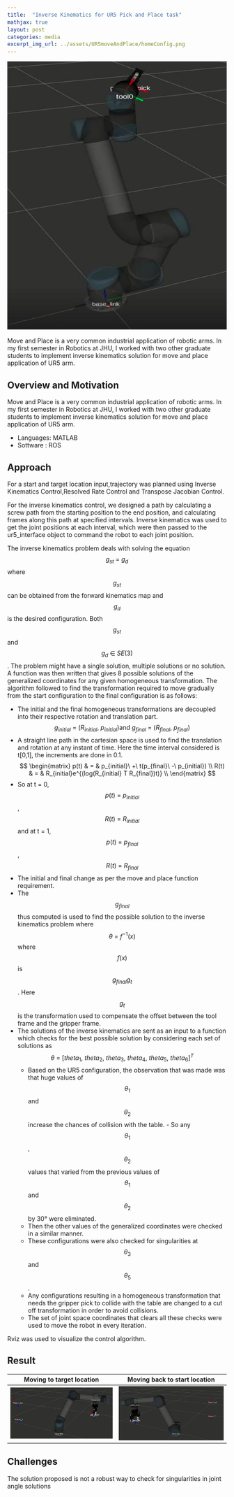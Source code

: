 ```yaml
---
title:  "Inverse Kinematics for UR5 Pick and Place task"
mathjax: true
layout: post
categories: media
excerpt_img_url: ../assets/UR5moveAndPlace/homeConfig.png
---
```


![](/assets/UR5moveAndPlace/homeConfig.png)

Move and Place is a very common industrial application of robotic arms. In my first semester in Robotics at JHU, I worked with two other graduate students to implement inverse kinematics solution for move and place application of UR5 arm. 

<!--more-->

## Overview and Motivation

Move and Place is a very common industrial application of robotic arms. In my first semester in Robotics at JHU, I worked with two other graduate students to implement inverse kinematics solution for move and place application of UR5 arm. 

- Languages: MATLAB
- Sottware : ROS

## Approach

For a start and target location input,trajectory was planned using Inverse Kinematics Control,Resolved Rate Control and Transpose Jacobian Control.

For the inverse kinematics control, we designed a path by calculating a screw path from the starting position to the end position, and calculating frames along this path at specified intervals. Inverse kinematics was used to get the joint positions at each interval, which were then passed to the ur5_interface object to command the robot to each joint position.

The inverse kinematics problem deals with solving the equation $$g_{st}\ =\ g_{d}$$ where $$g_{st}$$ can be obtained from the forward kinematics map and $$g_d$$ is the desired configuration. Both $$g_{st}$$ and $$g_{d}\ \in\ SE(3)$$. The problem might have a single solution, multiple solutions or no solution. A function was then written that gives 8 possible solutions of the generalized coordinates for any given homogeneous transformation. The algorithm followed to find the transformation required to move gradually from the start configuration to the final configuration is as follows:

- The initial and the final homogeneous transformations are decoupled into their respective rotation and translation part.
   $$g_{initial}\ =\ (R_{initial},\ p_{initial}) \text{and}\ g_{final}\ =\ (R_{final},\ p_{final})$$
- A straight line path in the cartesian space is used to find the translation and rotation at any instant of time. Here the time interval considered is t[0,1], the increments are done in 0.1.
$$
\begin{matrix}
p(t) & = & p_{initial}\ +\ t(p_{final}\ -\ p_{initial}) \\
R(t) & = & R_{initial}e^{(log(R_{initial} T R_{final})t)} \\
\end{matrix}
$$
- So at t = 0, $$p(t)\ =\ p_{initial}$$ , $$R(t)\ =\ R_{initial}$$  and at t = 1, $$p(t)\ =\ p_{final}$$ , $$R(t)\ =\ R_{final}$$ 
- The initial and final change as per the move and place function requirement. 
- The  $$g_{final}$$ thus computed is used to find the possible solution to the inverse kinematics problem where $$\theta\ =\ f^{-1}(x)$$ where $$f(x)$$ is $$g_{final}g_{t}$$. Here $$g_{t}$$ is the transformation used to compensate the offset between the tool frame and the gripper frame. 
- The solutions of the inverse kinematics are sent as an input to a function which checks for the best possible solution by considering each set of solutions as $$\theta\ =\ [theta_{1},\ theta_{2},\ theta_{3},\ theta_{4},\ theta_{5},\ theta_{6}]^T$$ 
  - Based on the UR5 configuration, the observation that was made was that huge values of $$\theta_{1}$$ and $$\theta_{2}$$ increase the chances of collision with the table.   - So any $$\theta_{1}$$, $$\theta_{2}$$ values that varied from the previous values of $$\theta_{1}$$ and $$\theta_{2}$$ by 30° were eliminated. 
  - Then the other values of the generalized coordinates were checked in a similar manner.
  - These configurations were also checked for singularities at $$\theta_{3}$$ and $$\theta_{5}$$.
  - Any configurations resulting in a homogeneous transformation that needs the gripper pick to collide with the table are changed to a cut off transformation in order to avoid collisions. 
  - The set of joint space coordinates that clears all these checks were used to move the robot in every iteration. 

Rviz was used to visualize the control algorithm. 

## Result

Moving to target location                        |  Moving back to start location
:-----------------------------------------------:|:------------------------------------------------:
![](/assets/UR5moveAndPlace/targetLocation.png)  |  ![](/assets/UR5moveAndPlace/startLocation.png)

## Challenges
The solution proposed is not a robust way to check for singularities in joint angle solutions 


